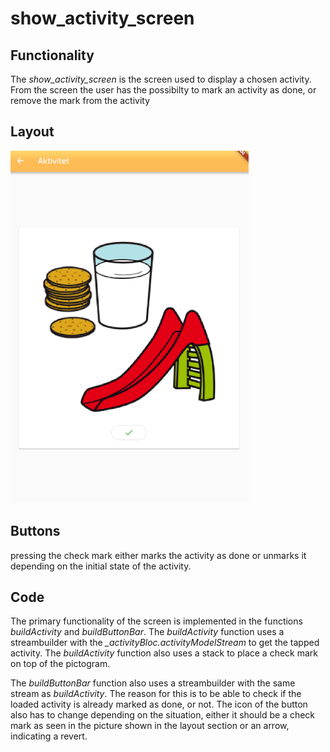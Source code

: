 # show_activity_screen

## Functionality
The *show_activity_screen* is the screen used to display a chosen activity. From the screen the user has the possibilty to mark an activity as done, or remove the mark from the activity

## Layout
![Screen used to show an activity](../pictures/show_activity_screen.png)


## Buttons
pressing the check mark either marks the activity as done or unmarks it depending on the initial state of the activity.

## Code
The primary functionality of the screen is implemented in the functions *buildActivity* and *buildButtonBar*. The *buildActivity* function uses a streambuilder with the *_activityBloc.activityModelStream* to get the tapped activity. The *buildActivity* function also uses a stack to place a check mark on top of the pictogram.

The *buildButtonBar* function also uses a streambuilder with the same stream as *buildActivity*. The reason for this is to be able to check if the loaded activity is already marked as done, or not. The icon of the button also has to change depending on the situation, either it should be a check mark as seen in the picture shown in the layout section or an arrow, indicating a revert. 


